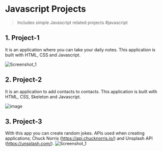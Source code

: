 # Javascript Projects
> Includes simple Javascript related projects #javascript

## 1. Project-1
It is an application where you can take your daily notes. This application is built with HTML, CSS and Javascript.

![Screenshot_1](https://user-images.githubusercontent.com/88984994/169696770-8f87db10-3079-4e43-ae3d-625cf4cfc161.png)


## 2. Project-2
It is an application to add contacts to contacts. This application is built with HTML, CSS, Skeleton and Javascript.

![image](https://user-images.githubusercontent.com/88984994/170862284-55b8c8fb-2e25-422b-8b46-5f8abf085dc1.png)


## 3. Project-3
With this app you can create random jokes. APIs used when creating applications; Chuck Norris (https://api.chucknorris.io/) and Unsplash API (https://unsplash.com/).
![Screenshot_1](https://user-images.githubusercontent.com/88984994/180465568-012f151e-20c9-4c74-800c-dcb1a2f0c999.png)

